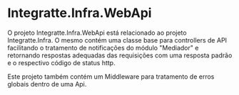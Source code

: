 # Integratte.Infra.WebApi

O projeto Integratte.Infra.WebApi está relacionado ao projeto Integratte.Infra. O mesmo contém uma classe base para controllers de API facilitando o tratamento de notificações do módulo "Mediador" e retornando respostas adequadas das requisições com uma resposta padrão e o respectivo código de status http.

Este projeto também contém um Middleware para tratamento de erros globais dentro de uma Api.
